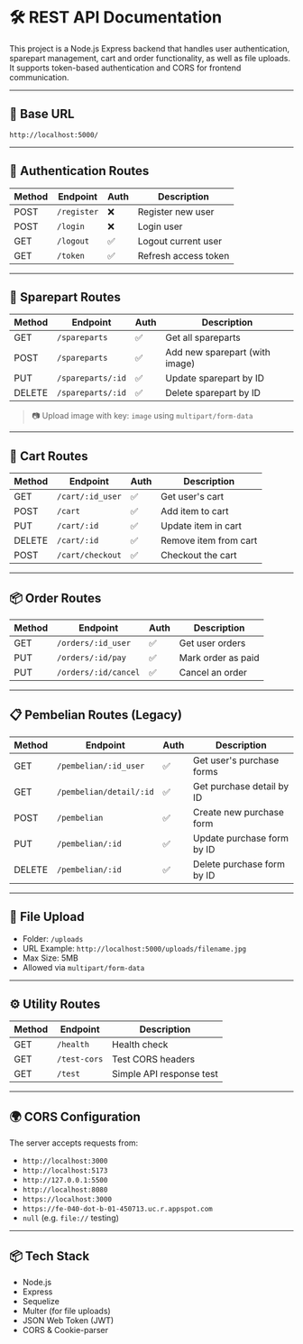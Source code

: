 # 🛠️ REST API Documentation

This project is a Node.js Express backend that handles user authentication, sparepart management, cart and order functionality, as well as file uploads. It supports token-based authentication and CORS for frontend communication.

---

## 🔗 Base URL

```
http://localhost:5000/
```

---

## 🔐 Authentication Routes

| Method | Endpoint      | Auth     | Description             |
|--------|---------------|----------|-------------------------|
| POST   | `/register`   | ❌       | Register new user       |
| POST   | `/login`      | ❌       | Login user              |
| GET    | `/logout`     | ✅       | Logout current user     |
| GET    | `/token`      | ✅       | Refresh access token    |

---

## 🧾 Sparepart Routes

| Method | Endpoint             | Auth | Description              |
|--------|----------------------|------|--------------------------|
| GET    | `/spareparts`        | ✅    | Get all spareparts       |
| POST   | `/spareparts`        | ✅    | Add new sparepart (with image) |
| PUT    | `/spareparts/:id`    | ✅    | Update sparepart by ID   |
| DELETE | `/spareparts/:id`    | ✅    | Delete sparepart by ID   |

> 📷 Upload image with key: `image` using `multipart/form-data`

---

## 🛒 Cart Routes

| Method | Endpoint               | Auth | Description           |
|--------|------------------------|------|-----------------------|
| GET    | `/cart/:id_user`       | ✅    | Get user's cart       |
| POST   | `/cart`                | ✅    | Add item to cart      |
| PUT    | `/cart/:id`            | ✅    | Update item in cart   |
| DELETE | `/cart/:id`            | ✅    | Remove item from cart |
| POST   | `/cart/checkout`       | ✅    | Checkout the cart     |

---

## 📦 Order Routes

| Method | Endpoint               | Auth | Description           |
|--------|------------------------|------|-----------------------|
| GET    | `/orders/:id_user`     | ✅    | Get user orders       |
| PUT    | `/orders/:id/pay`      | ✅    | Mark order as paid    |
| PUT    | `/orders/:id/cancel`   | ✅    | Cancel an order       |

---

## 📋 Pembelian Routes (Legacy)

| Method | Endpoint                    | Auth | Description                    |
|--------|-----------------------------|------|--------------------------------|
| GET    | `/pembelian/:id_user`       | ✅    | Get user's purchase forms      |
| GET    | `/pembelian/detail/:id`     | ✅    | Get purchase detail by ID      |
| POST   | `/pembelian`                | ✅    | Create new purchase form       |
| PUT    | `/pembelian/:id`            | ✅    | Update purchase form by ID     |
| DELETE | `/pembelian/:id`            | ✅    | Delete purchase form by ID     |

---

## 📂 File Upload

- Folder: `/uploads`
- URL Example: `http://localhost:5000/uploads/filename.jpg`
- Max Size: 5MB
- Allowed via `multipart/form-data`

---

## ⚙️ Utility Routes

| Method | Endpoint       | Description              |
|--------|----------------|--------------------------|
| GET    | `/health`      | Health check             |
| GET    | `/test-cors`   | Test CORS headers        |
| GET    | `/test`        | Simple API response test |

---

## 🌍 CORS Configuration

The server accepts requests from:

- `http://localhost:3000`
- `http://localhost:5173`
- `http://127.0.0.1:5500`
- `http://localhost:8080`
- `https://localhost:3000`
- `https://fe-040-dot-b-01-450713.uc.r.appspot.com`
- `null` (e.g. `file://` testing)

---

## 📦 Tech Stack

- Node.js
- Express
- Sequelize
- Multer (for file uploads)
- JSON Web Token (JWT)
- CORS & Cookie-parser
